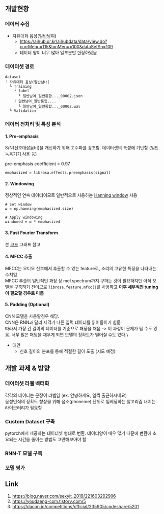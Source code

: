 ## 개발현황

### 데이터 수집
* 자유대화 음성(일반남여)
  * https://aihub.or.kr/aihubdata/data/view.do?currMenu=115&topMenu=100&dataSetSn=109
  * 데이터 양이 너무 많아 일부분만 한정하였음
### 데이터셋 경로
```
dataset
└ 자유대화 음성(일반남녀)
  └ Training
    └ label
      └ 일반남여_일반통합..._00002.json
    └ 일반남여_일반통합....
      └ 일반남여_일반통합..._00002.wav
  └ Validation
```
### 데이터 전처리 및 특성 분석
#### 1. Pre-emphasis
S/N(신호대잡음비)을 개선하기 위해 고주파를 강조함. 데이터셋의 특성에 기반함 (일반 녹음기기 사용 등)

pre-emphasis coefficient = 0.97
```
emphasized = librosa.effects.preemphasis(signal)
```
#### 2. Windowing
정상적인 연속 데이터이므로 일반적으로 사용하는 [Hanning window](https://en.wikipedia.org/wiki/Hann_function) 사용
```
# Set window
w = np.hanning(emphasized.size)

# Apply windowing
windowed = w * emphasized
```
#### 3. Fast Fourier Transform
본 [코드](https://github.com/SonChanhyuk/RecognitionHelpers/blob/sonyunseok/Practice.ipynb) 그래프 참고

#### 4. MFCC 추출
MFCC는 오디오 신호에서 추출할 수 있는 feature로, 소리의 고유한 특징을 나타내는 수치임\
MFCC 추출의 일반적인 과정 상 mel spectrum까지 구하는 것이 필요하지만 아직 모델을 구축하기 전이므로 ```librosa.feature.mfcc()```를 사용하고 **이후 세부적인 tuning이 필요할 경우로 미룸**

#### 5. Padding (Optional)
CNN 모델을 사용할경우 해당.\
CNN은 RNN과 달리 제각기 다른 입력 데이터를 읽어들이기 힘듦\
따라서 가장 긴 길이의 데이터를 기준으로 패딩을 채움 -> 이 과정이 문제가 될 수도 있음. 너무 많은 패딩을 채우게 되면 모델의 정확도가 떨어질 수도 있다.\
* 대안
  * 신호 길이의 분포를 통해 적절한 길이 도출 (시도 예정)

## 개발 과제 & 방향
### 데이터셋 라벨 벡터화
각각의 데이터는 문장이 라벨임 (ex. 안녕하세요, 일찍 출근하시네요)\
음성인식의 정확도 향상을 위해 음소(phoneme) 단위로 임베딩하는 알고리즘 내지는 라이브러리가 필요함
### Custom Dataset 구축
pytorch에서 제공하는 데이터셋 형태로 변환. 데이터양이 매우 많기 때문에 변환에 소요되는 시간을 줄이는 방법도 고민해보아야 함
### RNN-T 모델 구축
### 모델 평가

## Link
1. https://blog.naver.com/sexyit_2019/221603292906
2. https://youdaeng-com.tistory.com/5
3. https://dacon.io/competitions/official/235905/codeshare/5201
